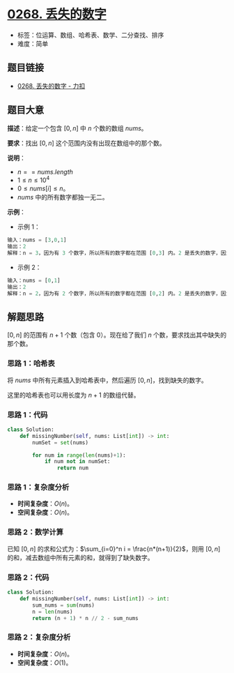 # [0268. 丢失的数字](https://leetcode.cn/problems/missing-number/)

- 标签：位运算、数组、哈希表、数学、二分查找、排序
- 难度：简单

## 题目链接

- [0268. 丢失的数字 - 力扣](https://leetcode.cn/problems/missing-number/)

## 题目大意

**描述**：给定一个包含 $[0, n]$ 中 $n$ 个数的数组 $nums$。

**要求**：找出 $[0, n]$ 这个范围内没有出现在数组中的那个数。

**说明**：

- $n == nums.length$
- $1 \le n \le 10^4$
- $0 \le nums[i] \le n$。
- $nums$ 中的所有数字都独一无二。

**示例**：

- 示例 1：

```python
输入：nums = [3,0,1]
输出：2
解释：n = 3，因为有 3 个数字，所以所有的数字都在范围 [0,3] 内。2 是丢失的数字，因为它没有出现在 nums 中。
```

- 示例 2：

```python
输入：nums = [0,1]
输出：2
解释：n = 2，因为有 2 个数字，所以所有的数字都在范围 [0,2] 内。2 是丢失的数字，因为它没有出现在 nums 中。
```

## 解题思路

$[0, n]$ 的范围有 $n + 1$ 个数（包含 $0$）。现在给了我们 $n$ 个数，要求找出其中缺失的那个数。

### 思路 1：哈希表

将 $nums$ 中所有元素插入到哈希表中，然后遍历 $[0, n]$，找到缺失的数字。

这里的哈希表也可以用长度为 $n + 1$ 的数组代替。

### 思路 1：代码

```python
class Solution:
    def missingNumber(self, nums: List[int]) -> int:
        numSet = set(nums)

        for num in range(len(nums)+1):
            if num not in numSet:
                return num
```

### 思路 1：复杂度分析

- **时间复杂度**：$O(n)$。
- **空间复杂度**：$O(n)$。

### 思路 2：数学计算

已知 $[0, n]$ 的求和公式为：$\sum_{i=0}^n i = \frac{n*(n+1)}{2}$，则用 $[0, n]$ 的和，减去数组中所有元素的和，就得到了缺失数字。

### 思路 2：代码

```python
class Solution:
    def missingNumber(self, nums: List[int]) -> int:
        sum_nums = sum(nums)
        n = len(nums)
        return (n + 1) * n // 2 - sum_nums
```

### 思路 2：复杂度分析

- **时间复杂度**：$O(n)$。
- **空间复杂度**：$O(1)$。

